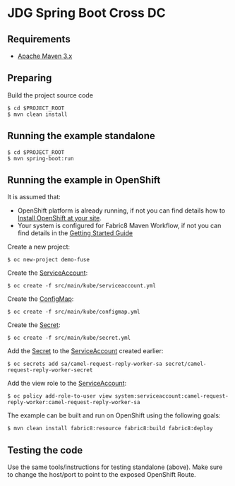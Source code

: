 # JDG Spring Boot Cross DC

## Requirements

- [Apache Maven 3.x](http://maven.apache.org)

## Preparing

Build the project source code

```
$ cd $PROJECT_ROOT
$ mvn clean install
```

## Running the example standalone

```
$ cd $PROJECT_ROOT
$ mvn spring-boot:run
```

## Running the example in OpenShift

It is assumed that:

- OpenShift platform is already running, if not you can find details how to [Install OpenShift at your site](https://docs.openshift.com/container-platform/3.9/install_config/index.html).
- Your system is configured for Fabric8 Maven Workflow, if not you can find details in the [Getting Started Guide](https://access.redhat.com/documentation/en-us/red_hat_fuse/7.0/html/fuse_on_openshift_guide/)

Create a new project:

```
$ oc new-project demo-fuse
```

Create the [ServiceAccount](https://kubernetes.io/docs/tasks/configure-pod-container/configure-service-account/):

```
$ oc create -f src/main/kube/serviceaccount.yml
```

Create the [ConfigMap](https://kubernetes.io/docs/user-guide/configmap/):

```
$ oc create -f src/main/kube/configmap.yml
```

Create the [Secret](https://kubernetes.io/docs/concepts/configuration/secret/):

```
$ oc create -f src/main/kube/secret.yml
```

Add the [Secret](https://kubernetes.io/docs/concepts/configuration/secret/) to the [ServiceAccount](https://kubernetes.io/docs/tasks/configure-pod-container/configure-service-account/) created earlier:

```
$ oc secrets add sa/camel-request-reply-worker-sa secret/camel-request-reply-worker-secret
```

Add the view role to the [ServiceAccount](https://kubernetes.io/docs/tasks/configure-pod-container/configure-service-account/):

```
$ oc policy add-role-to-user view system:serviceaccount:camel-request-reply-worker:camel-request-reply-worker-sa
```

The example can be built and run on OpenShift using the following goals:

```
$ mvn clean install fabric8:resource fabric8:build fabric8:deploy
```

## Testing the code

Use the same tools/instructions for testing standalone (above). Make sure to change the host/port to point to the exposed OpenShift Route.
